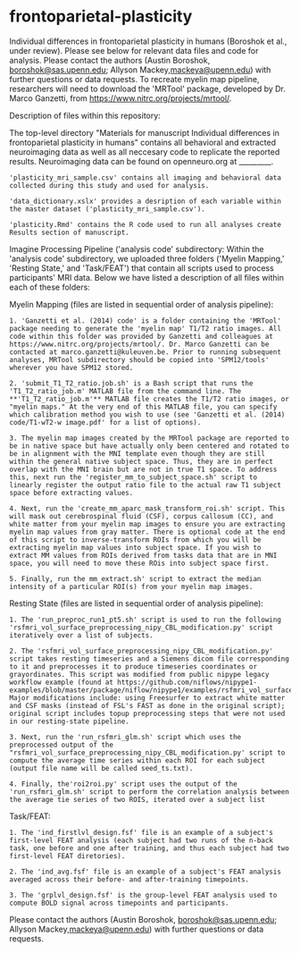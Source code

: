 # frontoparietal-plasticity
Individual differences in frontoparietal plasticity in humans (Boroshok et al., under review). Please see below for relevant data files and code for analysis. Please contact the authors (Austin Boroshok, boroshok@sas.upenn.edu; Allyson Mackey,mackeya@upenn.edu) with further questions or data requests. To recreate myelin map pipeline, researchers will need to download the 'MRTool' package, developed by Dr. Marco Ganzetti, from https://www.nitrc.org/projects/mrtool/.

Description of files within this repository:

The top-level directory "Materials for manuscript Individual differences in frontoparietal plasticity in humans" contains all behavioral and extracted neuroimaging data as well as all neccesary code to replicate the reported results. Neuroimaging data can be found on openneuro.org at _________.



    'plasticity_mri_sample.csv' contains all imaging and behavioral data collected during this study and used for analysis.

    'data_dictionary.xslx' provides a desription of each variable within the master dataset ('plasticity_mri_sample.csv').

    'plasticity.Rmd' contains the R code used to run all analyses create Results section of manuscript.


Imagine Processing Pipeline ('analysis code' subdirectory:
Within the 'analysis code' subdirectory, we uploaded three folders ('Myelin Mapping,' 'Resting State,' and 'Task/FEAT') that contain all scripts used to process participants' MRI data. Below we have listed a description of all files within each of these folders:


Myelin Mapping (files are listed in sequential order of analysis pipeline):

    1. 'Ganzetti et al. (2014) code' is a folder containing the 'MRTool' package needing to generate the 'myelin map' T1/T2 ratio images. All code within this folder was provided by Ganzetti and colleagues at https://www.nitrc.org/projects/mrtool/. Dr. Marco Ganzetti can be contacted at marco.ganzetti@kuleuven.be. Prior to running subsequent analyses, MRTool subdirectory should be copied into 'SPM12/tools' wherever you have SPM12 stored.
    
    2. 'submit_T1_T2_ratio.job.sh' is a Bash script that runs the 'T1_T2_ratio_job.m' MATLAB file from the command line. The **'T1_T2_ratio_job.m'** MATLAB file creates the T1/T2 ratio images, or "myelin maps." At the very end of this MATLAB file, you can specify which calibration method you wish to use (see 'Ganzetti et al. (2014) code/T1-wT2-w image.pdf' for a list of options).
    
    3. The myelin map images created by the MRTool package are reported to be in native space but have actually only been centered and rotated to be in alignment with the MNI template even though they are still within the general native subject space. Thus, they are in perfect overlap with the MNI brain but are not in true T1 space. To address this, next run the 'register_mm_to_subject_space.sh' script to linearly register the output ratio file to the actual raw T1 subject space before extracting values.
    
    4. Next, run the 'create_mm_aparc_mask_transform_roi.sh' script. This will mask out cerebrospinal fluid (CSF), corpus callosum (CC), and white matter from your myelin map images to ensure you are extracting myelin map values from gray matter. There is optional code at the end of this script to inverse-transform ROIs from which you will be extracting myelin map values into subject space. If you wish to extract MM values from ROIs derived from tasks data that are in MNI space, you will need to move these ROis into subject space first.
    
    5. Finally, run the mm_extract.sh' script to extract the median intensity of a particular ROI(s) from your myelin map images.
    
    
       

Resting State (files are listed in sequential order of analysis pipeline):

    1. The 'run_preproc_run1_pt5.sh' script is used to run the following 'rsfmri_vol_surface_preprocessing_nipy_CBL_modification.py' script iteratively over a list of subjects.
    
    2. The 'rsfmri_vol_surface_preprocessing_nipy_CBL_modification.py' script takes resting timeseries and a Siemens dicom file corresponding to it and preprocesses it to produce timeseries coordinates or grayordinates. This script was modified from public nipype legacy workflow example (found at https://github.com/niflows/nipype1-examples/blob/master/package/niflow/nipype1/examples/rsfmri_vol_surface_preprocessing_nipy.py). Major modifications include: using Freesurfer to extract white matter and CSF masks (instead of FSL's FAST as done in the original script); original script includes topup preprocessing steps that were not used in our resting-state pipeline.
    
    3. Next, run the 'run_rsfmri_glm.sh' script which uses the preprocessed output of the "rsfmri_vol_surface_preprocessing_nipy_CBL_modification.py' script to compute the average time series within each ROI for each subject (output file name will be called seed_ts.txt).
    
    4. Finally, the'roi2roi.py' script uses the output of the 'run_rsfmri_glm.sh' script to perform the correlation analysis between the average tie series of two ROIS, iterated over a subject list




Task/FEAT:

    1. The 'ind_firstlvl_design.fsf' file is an example of a subject's first-level FEAT analysis (each subject had two runs of the n-back task, one before and one after training, and thus each subject had two first-level FEAT diretories).
    
    2. The 'ind_avg.fsf' file is an example of a subject's FEAT analysis averaged across their before- and after-training timepoints.
    
    3. The 'grplvl_design.fsf' is the group-level FEAT analysis used to compute BOLD signal across timepoints and participants.



Please contact the authors (Austin Boroshok, boroshok@sas.upenn.edu; Allyson Mackey,mackeya@upenn.edu) with further questions or data requests.
